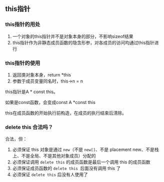## this指针

### this指针的用处

1. 一个对象的this指针并不是对象本身的部分，不影响sizeof结果
2. this指针作为非静态成员函数的隐含形参，对各成员的访问均通过this指针进行

### this指针的使用

1. 返回类对象本身，return *this
2. 参数于成员变量同名时，this->n = n

this指针是A * const this。

如果是const函数，会变成const A *const this

this在成员函数的开始执行前构造，在成员的执行结束后清除。

### delete this 合法吗？

合法，但：

1. 必须保证 this 对象是通过 `new`（不是 `new[]`、不是 placement new、不是栈上、不是全局、不是其他对象成员）分配的
2. 必须保证调用 `delete this` 的成员函数是最后一个调用 this 的成员函数
3. 必须保证成员函数的 `delete this `后面没有调用 this 了
4. 必须保证 `delete this` 后没有人使用了